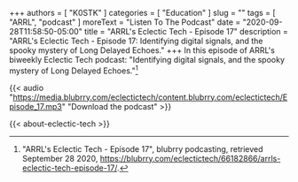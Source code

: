 +++
authors = [ "K0STK" ]
categories = [ "Education" ]
slug = ""
tags = [ "ARRL", "podcast" ]
moreText = "Listen To The Podcast"
date = "2020-09-28T11:58:50-05:00"
title = "ARRL's Eclectic Tech - Episode 17"
description = "ARRL's Eclectic Tech - Episode 17: Identifying digital signals, and the spooky mystery of Long Delayed Echoes."
+++
In this episode of ARRL's biweekly Eclectic Tech podcast: "Identifying digital signals, and the spooky mystery of Long Delayed Echoes."[^1]

[^1]: "ARRL's Eclectic Tech - Episode 17", blubrry podcasting, retrieved September 28 2020, https://blubrry.com/eclectictech/66182866/arrls-eclectic-tech-episode-17/.

<!--more-->

{{< audio "https://media.blubrry.com/eclectictech/content.blubrry.com/eclectictech/Episode_17.mp3" "Download the podcast" >}}

{{< about-eclectic-tech >}}
